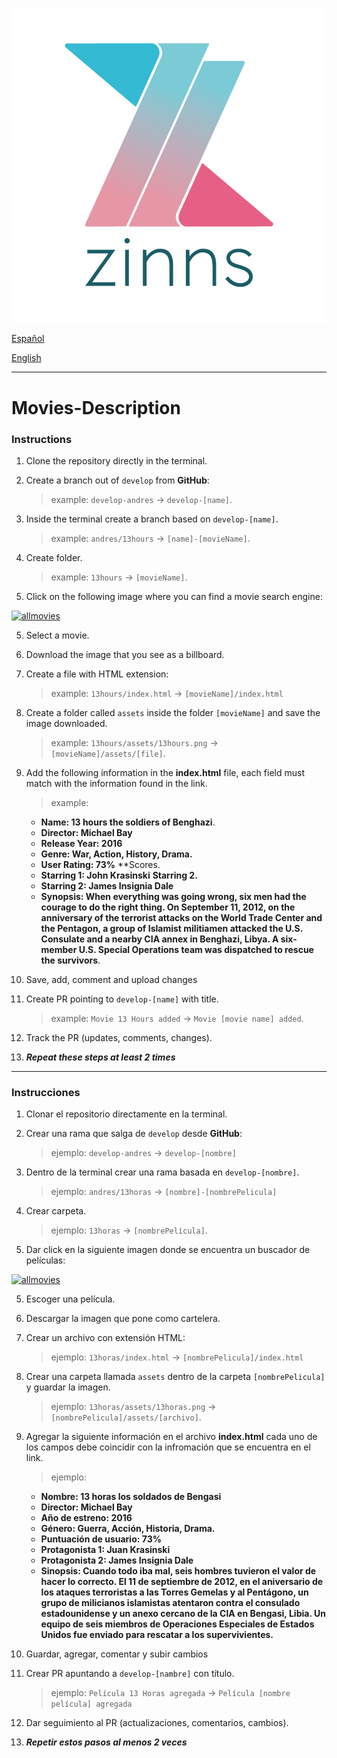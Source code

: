 ![zinns.io](zinns.png)

[Español](#instrucciones)

[English](#instructions)

---

# Movies-Description

### Instructions

1. Clone the repository directly in the terminal.

2. Create a branch out of `develop` from **GitHub**:

   > example: `develop-andres` -> `develop-[name]`.

3. Inside the terminal create a branch based on `develop-[name]`.

   > example: `andres/13hours` -> `[name]-[movieName]`.

4. Create folder.

   > example: `13hours` -> `[movieName]`.

5. Click on the following image where you can find a movie search engine:

[![allmovies](https://www.themoviedb.org/assets/2/v4/logos/v2/blue_short-8e7b30f73a4020692ccca9c88bafe5dcb6f8a62a4c6bc55cd9ba82bb2cd95f6c.svg)](https://www.themoviedb.org/?language=es-es)

5. Select a movie.

6. Download the image that you see as a billboard.

7. Create a file with HTML extension:

   > example: `13hours/index.html` -> `[movieName]/index.html`

8.  Create a folder called `assets` inside the folder `[movieName]` and save the image downloaded.

    > example: `13hours/assets/13hours.png` -> `[movieName]/assets/[file]`.

9.  Add the following information in the **index.html** file, each field must match with the information found in the link.

    > example:

    - **Name: 13 hours the soldiers of Benghazi**.
    - **Director: Michael Bay**
    - **Release Year: 2016**
    - **Genre: War, Action, History, Drama.**
    - **User Rating: 73%** **Scores.
    - **Starring 1: John Krasinski** **Starring 2.**
    - **Starring 2: James Insignia Dale**
    - **Synopsis: When everything was going wrong, six men had the courage to do the right thing. On September 11, 2012, on the anniversary of the terrorist attacks on the World Trade Center and the Pentagon, a group of Islamist militiamen attacked the U.S. Consulate and a nearby CIA annex in Benghazi, Libya. A six-member U.S. Special Operations team was dispatched to rescue the survivors**.

10. Save, add, comment and upload changes

11. Create PR pointing to `develop-[name]` with title.

    > example: `Movie 13 Hours added` -> `Movie [movie name] added`.

12. Track the PR (updates, comments, changes).

13. **_Repeat these steps at least 2 times_**

---

### Instrucciones

1. Clonar el repositorio directamente en la terminal.

2. Crear una rama que salga de `develop` desde **GitHub**:

   > ejemplo: `develop-andres` -> `develop-[nombre]`

3. Dentro de la terminal crear una rama basada en `develop-[nombre]`.

   > ejemplo: `andres/13horas` -> `[nombre]-[nombrePelicula]`

4. Crear carpeta.

   > ejemplo: `13horas` -> `[nombrePelícula]`.

5. Dar click en la siguiente imagen donde se encuentra un buscador de películas:

[![allmovies](https://www.themoviedb.org/assets/2/v4/logos/v2/blue_short-8e7b30f73a4020692ccca9c88bafe5dcb6f8a62a4c6bc55cd9ba82bb2cd95f6c.svg)](https://www.themoviedb.org/?language=es-es)

5. Escoger una película.

6. Descargar la imagen que pone como cartelera.

7. Crear un archivo con extensión HTML:

   > ejemplo: `13horas/index.html` -> `[nombrePelicula]/index.html`

8.  Crear una carpeta llamada `assets` dentro de la carpeta `[nombrePelicula]` y guardar la imagen.

    > ejemplo: `13horas/assets/13horas.png` -> `[nombrePelicula]/assets/[archivo]`.

9.  Agregar la siguiente información en el archivo **index.html** cada uno de los campos debe coincidir con la infromación que se encuentra en el link.

    > ejemplo:

    - **Nombre: 13 horas los soldados de Bengasi**
    - **Director: Michael Bay**
    - **Año de estreno: 2016**
    - **Género: Guerra, Acción, Historia, Drama.**
    - **Puntuación de usuario: 73%**
    - **Protagonista 1: Juan Krasinski**
    - **Protagonista 2: James Insignia Dale**
    - **Sinopsis: Cuando todo iba mal, seis hombres tuvieron el valor de hacer lo correcto. El 11 de septiembre de 2012, en el aniversario de los ataques terroristas a las Torres Gemelas y al Pentágono, un grupo de milicianos islamistas atentaron contra el consulado estadounidense y un anexo cercano de la CIA en Bengasi, Libia. Un equipo de seis miembros de Operaciones Especiales de Estados Unidos fue enviado para rescatar a los supervivientes.**

10. Guardar, agregar, comentar y subir cambios

11. Crear PR apuntando a `develop-[nambre]` con título.

    > ejemplo: `Película 13 Horas agregada` -> `Película [nombre película] agregada`

12. Dar seguimiento al PR (actualizaciones, comentarios, cambios).

13. **_Repetir estos pasos al menos 2 veces_**
